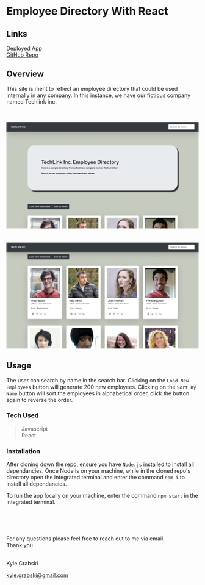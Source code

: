 # Employee Directory With React

## Links  

[Deployed App](https://techlink-employee-directory.netlify.app/)  
[GitHub Repo](https://github.com/kylegrabski/React-Employee-Directory)  

## Overview  
This site is ment to reflect an employee directory that could be used internally in any company. In this instance, we have our fictious company named Techlink inc.  

<br>

![Main Page](/public/assets/img/top-screenshot.png)  
<br>  
![Bottom Page](/public/assets/img/bottom-screenshot.png)  


## Usage  
The user can search by name in the search bar. Clicking on the `Load New Employees` button will generate 200 new employees. Clicking on the `Sort By Name` button will sort the employees in alphabetical order, click the button again to reverse the order.  

### Tech Used 

>Javascript  
React


### Installation  
After cloning down the repo, ensure you have `Node.js` installed to install all dependancies. Once Node is on your machine, while in the cloned repo's directory open the integrated terminal and enter the command `npm i` to install all dependancies.  

To run the app locally on your machine, enter the command `npm start` in the integrated terminal.

<br>  
<br>  
<br>  


For any questions please feel free to reach out to me via email.  
Thank you  

<br>  
Kyle Grabski  

kyle.grabski@gmail.com